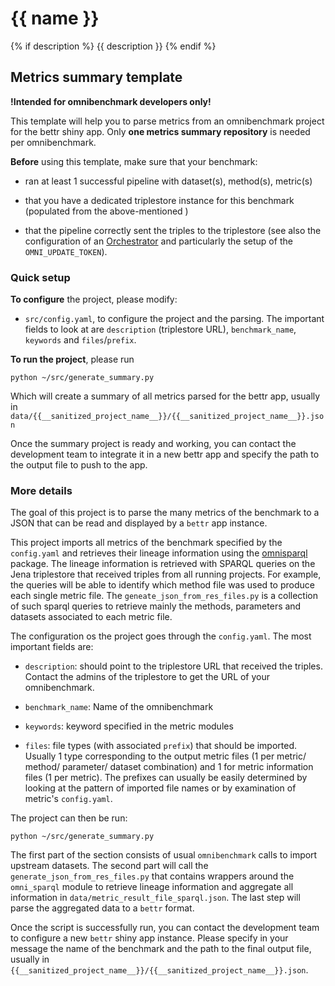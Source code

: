 # {{ name }}
{% if description %}
{{ description }}
{% endif %} 

## Metrics summary template

**!Intended for omnibenchmark developers only!**

This template will help you to parse metrics from an omnibenchmark project for the bettr shiny app. Only **one metrics summary repository** is needed per omnibenchmark. 

**Before** using this template, make sure that your benchmark: 

- ran at least 1 successful pipeline with dataset(s), method(s), metric(s)

- that you have a dedicated triplestore instance for this benchmark (populated from the above-mentioned )

- that the pipeline correctly sent the triples to the triplestore (see also the configuration of an [Orchestrator](https://github.com/ansonrel/contributed-project-templates/tree/dev/orchestrator) and particularly the setup of the `OMNI_UPDATE_TOKEN`).

### Quick setup

**To configure** the project, please modify: 

- `src/config.yaml`, to configure the project and the parsing. The important fields to look at are `description` (triplestore URL), `benchmark_name`, `keywords` and `files`/`prefix`.

**To run the project**, please run

`python ~/src/generate_summary.py`

Which will create a summary of all metrics parsed for the bettr app, usually in `data/{{__sanitized_project_name__}}/{{__sanitized_project_name__}}.json`

Once the summary project is ready and working, you can contact the development team to integrate it in a new bettr app and specify the path to the output file to push to the app.



### More details

The goal of this project is to parse the many metrics of the benchmark to a JSON that can be read and displayed by a `bettr` app instance. 

This project imports all metrics of the benchmark specified by the `config.yaml` and retrieves their lineage information using the [omnisparql](https://github.com/ansonrel/omni_sparql) package. The lineage information is retrieved with SPARQL queries on the Jena triplestore that received triples from all running projects. For example, the queries will be able to identify which method file was used to produce each single metric file. The `geneate_json_from_res_files.py` is a collection of such sparql queries to retrieve mainly the methods, parameters and datasets associated to each metric file. 

The configuration os the project goes through the `config.yaml`. The most important fields are: 

- `description`: should point to the triplestore URL that received the triples. Contact the admins of the triplestore to get the URL of your omnibenchmark. 

- `benchmark_name`: Name of the omnibenchmark

- `keywords`: keyword specified in the metric modules

- `files`: file types (with associated `prefix`) that should be imported. Usually 1 type corresponding to the output metric files (1 per metric/ method/ parameter/ dataset combination) and 1 for metric information files (1 per metric). The prefixes can usually be easily determined by looking at the pattern of imported file names or by examination of metric's `config.yaml`. 

The project can then be run: 

`python ~/src/generate_summary.py`

The first part of the section consists of usual `omnibenchmark` calls to import upstream datasets. The second part will call the `generate_json_from_res_files.py` that contains wrappers around the `omni_sparql` module to retrieve lineage information and aggregate all information in `data/metric_result_file_sparql.json`. The last step will parse the aggregated data to a `bettr` format. 

Once the script is successfully run, you can contact the development team to configure a new `bettr` shiny app instance. Please specify in your message the name of the benchmark and the path to the final output file, usually in `{{__sanitized_project_name__}}/{{__sanitized_project_name__}}.json`. 